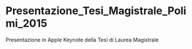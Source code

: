 # Presentazione_Tesi_Magistrale_Polimi_2015
Presentazione in Apple Keynote della Tesi di Laurea Magistrale
